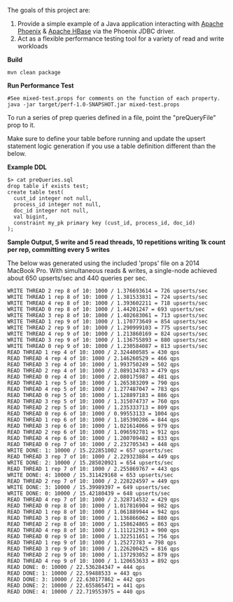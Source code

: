 The goals of this project are:

1. Provide a simple example of a Java application interacting with [Apache Phoenix](http://phoenix.apache.org/) & [Apache HBase](http://hbase.apache.org/) via the Phoenix JDBC driver.
2. Act as a flexible performance testing tool for a variety of read and write workloads

**Build**
```
mvn clean package
```

**Run Performance Test**
```
#See mixed-test.props for comments on the function of each property.
java -jar target/perf-1.0-SNAPSHOT.jar mixed-test.props
```

To run a series of prep queries defined in a file, point the "preQueryFile" prop to it.

Make sure to define your table before running and update the upsert statement logic generation if you use a table definition different than the below.

**Example DDL**
```
$> cat preQueries.sql
drop table if exists test;
create table test(
  cust_id integer not null,
  process_id integer not null,
  doc_id integer not null,
  val bigint,
  constraint my_pk primary key (cust_id, process_id, doc_id)
);
```

**Sample Output, 5 write and 5 read threads, 10 repetitions writing 1k count per rep, committing every 5 writes**

The below was generated using the included 'props' file on a 2014 MacBook Pro. With simultaneous reads & writes, a single-node achieved about 650 upserts/sec and 440 queries per sec.
```
WRITE THREAD 2 rep 8 of 10: 1000 / 1.376693614 = 726 upserts/sec
WRITE THREAD 1 rep 8 of 10: 1000 / 1.381533831 = 724 upserts/sec
WRITE THREAD 4 rep 8 of 10: 1000 / 1.393602211 = 718 upserts/sec
WRITE THREAD 0 rep 8 of 10: 1000 / 1.44201247 = 693 upserts/sec
WRITE THREAD 3 rep 8 of 10: 1000 / 1.402683061 = 713 upserts/sec
WRITE THREAD 1 rep 9 of 10: 1000 / 1.170773649 = 854 upserts/sec
WRITE THREAD 2 rep 9 of 10: 1000 / 1.290999103 = 775 upserts/sec
WRITE THREAD 4 rep 9 of 10: 1000 / 1.213860169 = 824 upserts/sec
WRITE THREAD 3 rep 9 of 10: 1000 / 1.136755893 = 880 upserts/sec
WRITE THREAD 0 rep 9 of 10: 1000 / 1.230584087 = 813 upserts/sec
READ THREAD 1 rep 4 of 10: 1000 / 2.324400585 = 430 qps
READ THREAD 4 rep 4 of 10: 1000 / 2.146260529 = 466 qps
READ THREAD 3 rep 4 of 10: 1000 / 1.993750249 = 502 qps
READ THREAD 2 rep 4 of 10: 1000 / 2.089134783 = 479 qps
READ THREAD 0 rep 4 of 10: 1000 / 2.080175987 = 481 qps
READ THREAD 1 rep 5 of 10: 1000 / 1.265383209 = 790 qps
READ THREAD 4 rep 5 of 10: 1000 / 1.277487047 = 783 qps
READ THREAD 0 rep 5 of 10: 1000 / 1.128897183 = 886 qps
READ THREAD 3 rep 5 of 10: 1000 / 1.315074737 = 760 qps
READ THREAD 2 rep 5 of 10: 1000 / 1.235333713 = 809 qps
READ THREAD 0 rep 6 of 10: 1000 / 0.99553133 = 1004 qps
READ THREAD 1 rep 6 of 10: 1000 / 1.185390286 = 844 qps
READ THREAD 3 rep 6 of 10: 1000 / 1.021614066 = 979 qps
READ THREAD 2 rep 6 of 10: 1000 / 1.096592781 = 912 qps
READ THREAD 4 rep 6 of 10: 1000 / 1.200709482 = 833 qps
READ THREAD 0 rep 7 of 10: 1000 / 2.232705343 = 448 qps
WRITE DONE: 1: 10000 / 15.222851002 = 657 upserts/sec
READ THREAD 3 rep 7 of 10: 1000 / 2.229323884 = 449 qps
WRITE DONE: 2: 10000 / 15.285020921 = 654 upserts/sec
READ THREAD 1 rep 7 of 10: 1000 / 2.255869767 = 443 qps
WRITE DONE: 4: 10000 / 15.311429168 = 653 upserts/sec
READ THREAD 2 rep 7 of 10: 1000 / 2.228224597 = 449 qps
WRITE DONE: 3: 10000 / 15.39989397 = 649 upserts/sec
WRITE DONE: 0: 10000 / 15.42180439 = 648 upserts/sec
READ THREAD 4 rep 7 of 10: 1000 / 2.328714532 = 429 qps
READ THREAD 0 rep 8 of 10: 1000 / 1.017816904 = 982 qps
READ THREAD 1 rep 8 of 10: 1000 / 1.061889944 = 942 qps
READ THREAD 3 rep 8 of 10: 1000 / 1.136866062 = 880 qps
READ THREAD 2 rep 8 of 10: 1000 / 1.158624865 = 863 qps
READ THREAD 4 rep 8 of 10: 1000 / 1.111212913 = 900 qps
READ THREAD 0 rep 9 of 10: 1000 / 1.322511651 = 756 qps
READ THREAD 1 rep 9 of 10: 1000 / 1.25272783 = 798 qps
READ THREAD 3 rep 9 of 10: 1000 / 1.226200425 = 816 qps
READ THREAD 2 rep 9 of 10: 1000 / 1.137293052 = 879 qps
READ THREAD 4 rep 9 of 10: 1000 / 1.120653633 = 892 qps
READ DONE: 0: 10000 / 22.536284347 = 444 qps
READ DONE: 1: 10000 / 22.59488533 = 443 qps
READ DONE: 3: 10000 / 22.630177862 = 442 qps
READ DONE: 2: 10000 / 22.655865471 = 441 qps
READ DONE: 4: 10000 / 22.719553975 = 440 qps
```
